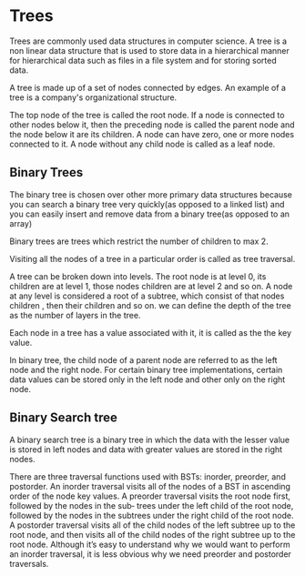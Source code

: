 # Trees

Trees are commonly used data structures in computer science. A tree is a non linear data structure that is used to store data in a hierarchical manner for hierarchical data such as files in a  file system and for storing sorted data.

A tree is made up of a set of nodes connected by edges. An example of a tree is a company's organizational structure.

The top node of the tree is called the root node. If a node is connected to other nodes below it, then the preceding node is called the parent node and the node below it are its children. A node can have zero, one or more nodes connected to it. A node without any child node is called as a leaf node.


## Binary Trees

The binary tree is chosen over other more primary data structures because you can search a binary tree very quickly(as opposed to a linked list) and you can easily insert and remove data from a binary tree(as opposed to an array)


Binary trees are trees which restrict the number of children to max 2.

Visiting all the nodes of a tree in a particular order is called as tree traversal.

A tree can be broken down into levels. The root node is at level 0, its children are at level 1, those nodes children are at level 2 and so on. A node at any level is considered a root of a subtree, which consist of that nodes children , then their children and so on. we can define the depth of the tree as the number of layers in the tree.

Each node in a tree has a value associated with it, it is called as the the key value.

In binary tree, the child node of a parent node are referred to as the left node and the right node. For certain binary tree implementations, certain data values can be stored only in the left node and other only on the right node.

## Binary Search tree

A binary search tree is a binary tree in which the data with the lesser value is stored in left nodes and data with greater values are stored in the right nodes.


There are three traversal functions used with BSTs: inorder, preorder, and postorder. An inorder traversal visits all of the nodes of a BST in ascending order of the node key values. A preorder traversal visits the root node first, followed by the nodes in the sub‐ trees under the left child of the root node, followed by the nodes in the subtrees under the right child of the root node. A postorder traversal visits all of the child nodes of the left subtree up to the root node, and then visits all of the child nodes of the right subtree up to the root node.
Although it’s easy to understand why we would want to perform an inorder traversal, it is less obvious why we need preorder and postorder traversals.
